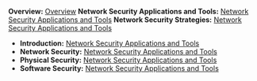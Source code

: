 **Overview:** [Overview](./NetSec/docs/index.md)
**Network Security Applications and Tools:** [Network Security Applications and Tools](./NetSec/docs/NetworkSecurityAppsAndTools/net_sec_apps_and_tools.md)
**Network Security Strategies:** [Network Security Applications and Tools](./NetSec/docs/NetworkSecurityStrategies/)
  - **Introduction:** [Network Security Applications and Tools](./NetSec/docs/NetworkSecurityStrategies/introduction.md)
  - **Network Security:** [Network Security Applications and Tools](./NetSec/docs/NetworkSecurityStrategies/network_security.md)
  - **Physical Security:** [Network Security Applications and Tools](./NetSec/docs/NetworkSecurityStrategies/physical_security.md)
  - **Software Security:** [Network Security Applications and Tools](./NetSec/docs/NetworkSecurityStrategies/software_security.md)

